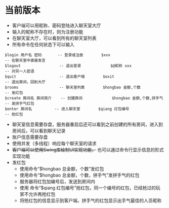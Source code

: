 # 当前版本

* 客户端可以用昵称、密码登陆进入聊天室大厅
* 输入的昵称不存在时，则为注册功能
* 在聊天室大厅，可以看到所有的聊天室列表
* 所有命令在任何状态下可以输入

```
$login 用户名 密码 		-- 登录或注册 		$xxx 						-- 在聊天室中直接发言
$logout 				-- 退出登录 			$@昵称 xxx 					-- 对另一人密语
$quit 					-- 退出客户端 		$exit 						-- 退出房间，回到大厅
$rooms 					-- 聊天室列表 		$hongbao 金额,个数 			-- 发红包
$create 房间名 房间简介 	-- 创建房间 			$hongbao 金额,个数,拼手气 	-- 发拼手气红包
$enter 房间名 			-- 进入聊天室 		$qiang 红包编号 				-- 抢红包
```
* 聊天室信息需要存盘，服务器重启后还可以看到之前创建的所有房间，进入到房间后，可以看到聊天记录
* 账户信息需要存盘
* 使用并发（多线程）响应每个聊天室的请求
* ~~客户端可以使用Swing库绘制UI实现功能，~~ 也可以通过命令行显示信息的形式实现功能
* 发红包
    * 使用命令“$hongbao 总金额，个数”发红包
    * 使用命令“$hongbao 总金额，个数，拼手气”发拼手气的红包
    * 服务器将红包加编号后，发送到房间内
    * 使用 命令“$qiang 红包编号”抢红包，同一个编号的红包，已经抢过的玩家不允许再抢红包
    * 将抢红包的信息显示到客户端，拼手气的红包显示出手气最佳的人员昵称
